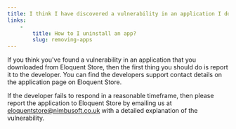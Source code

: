 ```yaml
---
title: I think I have discovered a vulnerability in an application I downloaded from Eloquent Store, what should I do?
links:
    -
        title: How to I uninstall an app?
        slug: removing-apps
---
```

If you think you've found a vulnerability in an application that you downloaded from Eloquent Store, then the first thing you should do is report it to the developer. You can find the developers support contact details on the application page on Eloquent Store.

If the developer fails to respond in a reasonable timeframe, then please report the application to Eloquent Store by emailing us at [eloquentstore@nimbusoft.co.uk](mailto:eloquentstore@nimbusoft.co.uk) with a detailed explanation of the vulnerability.
